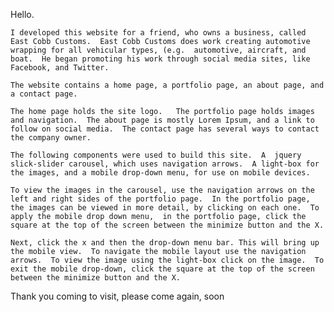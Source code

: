   Hello. 

	I developed this website for a friend, who owns a business, called East Cobb Customs.  East Cobb Customs does work creating automotive wrapping for all vehicular types, (e.g.  automotive, aircraft, and boat.  He began promoting his work through social media sites, like Facebook, and Twitter. 

	The website contains a home page, a portfolio page, an about page, and a contact page.  
    
    The home page holds the site logo.   The portfolio page holds images and navigation.  The about page is mostly Lorem Ipsum, and a link to follow on social media.  The contact page has several ways to contact the company owner. 

	The following components were used to build this site.  A  jquery slick-slider carousel, which uses navigation arrows.  A light-box for the images, and a mobile drop-down menu, for use on mobile devices.

	To view the images in the carousel, use the navigation arrows on the left and right sides of the portfolio page.  In the portfolio page, the images can be viewed in more detail, by clicking on each one.  To apply the mobile drop down menu,  in the portfolio page, click the square at the top of the screen between the minimize button and the X.  

	Next, click the x and then the drop-down menu bar. This will bring up the mobile view.  To navigate the mobile layout use the navigation arrows.  To view the image using the light-box click on the image.  To exit the mobile drop-down, click the square at the top of the screen between the minimize button and the X.  

Thank you coming to visit, please come again, soon  